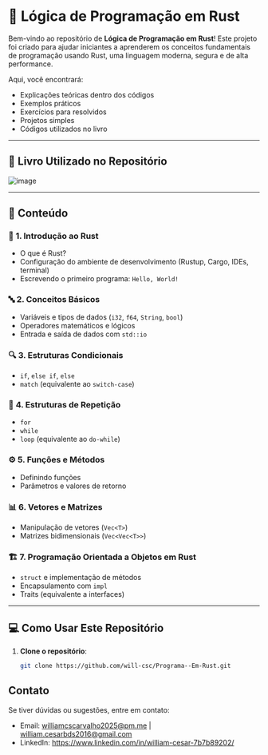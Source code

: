 # 🦀 Lógica de Programação em Rust

Bem-vindo ao repositório de **Lógica de Programação em Rust**! Este projeto foi criado para ajudar iniciantes a aprenderem os conceitos fundamentais de programação usando Rust, uma linguagem moderna, segura e de alta performance.

Aqui, você encontrará:
- Explicações teóricas dentro dos códigos
- Exemplos práticos
- Exercícios para resolvidos
- Projetos simples
- Códigos utilizados no livro

---

## 📖 **Livro Utilizado no Repositório**
![image](https://github.com/user-attachments/assets/c0244fc2-7feb-469b-8dfa-bbc918ca08b8)

---

## 📝 **Conteúdo**

### 🚀 **1. Introdução ao Rust**
- O que é Rust?
- Configuração do ambiente de desenvolvimento (Rustup, Cargo, IDEs, terminal)
- Escrevendo o primeiro programa: `Hello, World!`

### 🔤 **2. Conceitos Básicos**
- Variáveis e tipos de dados (`i32`, `f64`, `String`, `bool`)
- Operadores matemáticos e lógicos
- Entrada e saída de dados com `std::io`

### 🔍 **3. Estruturas Condicionais**
- `if`, `else if`, `else`
- `match` (equivalente ao `switch-case`)

### 🔄 **4. Estruturas de Repetição**
- `for`
- `while`
- `loop` (equivalente ao `do-while`)

### ⚙️ **5. Funções e Métodos**
- Definindo funções
- Parâmetros e valores de retorno

### 📊 **6. Vetores e Matrizes**
- Manipulação de vetores (`Vec<T>`)
- Matrizes bidimensionais (`Vec<Vec<T>>`)

### 🏗️ **7. Programação Orientada a Objetos em Rust**
- `struct` e implementação de métodos
- Encapsulamento com `impl`
- Traits (equivalente a interfaces)

---

## 💻 **Como Usar Este Repositório**

1. **Clone o repositório**:
   ```bash
   git clone https://github.com/will-csc/Programa--Em-Rust.git

## **Contato**

Se tiver dúvidas ou sugestões, entre em contato:
- Email: williamcscarvalho2025@pm.me | william.cesarbds2016@gmail.com
- LinkedIn: https://www.linkedin.com/in/william-cesar-7b7b89202/
